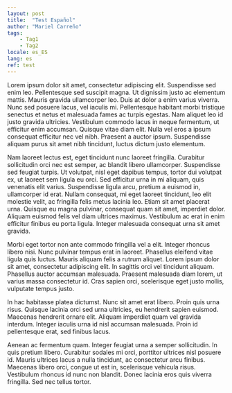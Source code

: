 ```yaml
---
layout: post
title:  "Test Español"
author: "Mariel Carreño"
tags: 
    - Tag1
    - Tag2
locale: es_ES
lang: es
ref: test
---
```




Lorem ipsum dolor sit amet, consectetur adipiscing elit. Suspendisse sed enim leo. Pellentesque sed suscipit magna. Ut dignissim justo ac elementum mattis. Mauris gravida ullamcorper leo. Duis at dolor a enim varius viverra. Nunc sed posuere lacus, vel iaculis mi. Pellentesque habitant morbi tristique senectus et netus et malesuada fames ac turpis egestas. Nam aliquet leo id justo gravida ultricies. Vestibulum commodo lacus in neque fermentum, ut efficitur enim accumsan. Quisque vitae diam elit. Nulla vel eros a ipsum consequat efficitur nec vel nibh. Praesent a auctor ipsum. Suspendisse aliquam purus sit amet nibh tincidunt, luctus dictum justo elementum.

Nam laoreet lectus est, eget tincidunt nunc laoreet fringilla. Curabitur sollicitudin orci nec est semper, ac blandit libero ullamcorper. Suspendisse sed feugiat turpis. Ut volutpat, nisl eget dapibus tempus, tortor dui volutpat ex, ut laoreet sem ligula eu orci. Sed efficitur urna in mi aliquam, quis venenatis elit varius. Suspendisse ligula arcu, pretium a euismod in, ullamcorper id erat. Nullam consequat, mi eget laoreet tincidunt, leo elit molestie velit, ac fringilla felis metus lacinia leo. Etiam sit amet placerat urna. Quisque eu magna pulvinar, consequat quam sit amet, imperdiet dolor. Aliquam euismod felis vel diam ultrices maximus. Vestibulum ac erat in enim efficitur finibus eu porta ligula. Integer malesuada consequat urna sit amet gravida.

Morbi eget tortor non ante commodo fringilla vel a elit. Integer rhoncus libero nisi. Nunc pulvinar tempus erat in laoreet. Phasellus eleifend vitae ligula quis luctus. Mauris aliquam felis a rutrum aliquet. Lorem ipsum dolor sit amet, consectetur adipiscing elit. In sagittis orci vel tincidunt aliquam. Phasellus auctor accumsan malesuada. Praesent malesuada diam lorem, ut varius massa consectetur id. Cras sapien orci, scelerisque eget justo mollis, vulputate tempus justo.

In hac habitasse platea dictumst. Nunc sit amet erat libero. Proin quis urna risus. Quisque lacinia orci sed urna ultricies, eu hendrerit sapien euismod. Maecenas hendrerit ornare elit. Aliquam imperdiet quam vel gravida interdum. Integer iaculis urna id nisl accumsan malesuada. Proin id pellentesque erat, sed finibus lacus.

Aenean ac fermentum quam. Integer feugiat urna a semper sollicitudin. In quis pretium libero. Curabitur sodales mi orci, porttitor ultrices nisl posuere id. Mauris ultrices lacus a nulla tincidunt, ac consectetur arcu finibus. Maecenas libero orci, congue ut est in, scelerisque vehicula risus. Vestibulum rhoncus id nunc non blandit. Donec lacinia eros quis viverra fringilla. Sed nec tellus tortor. 
